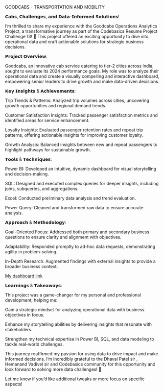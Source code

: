 GOODCABS - TRANSPORTATION AND MOBILITY

𝗖𝗮𝗯𝘀, 𝗖𝗵𝗮𝗹𝗹𝗲𝗻𝗴𝗲𝘀, 𝗮𝗻𝗱 𝗗𝗮𝘁𝗮-𝗜𝗻𝗳𝗼𝗿𝗺𝗲𝗱 𝗦𝗼𝗹𝘂𝘁𝗶𝗼𝗻𝘀!

I’m thrilled to share my experience with the Goodcabs Operations Analytics Project, a transformative journey as part of the Codebasics Resume Project Challenge 13! 🎉 This project offered an exciting opportunity to dive into operational data and craft actionable solutions for strategic business decisions.

𝗣𝗿𝗼𝗷𝗲𝗰𝘁 𝗢𝘃𝗲𝗿𝘃𝗶𝗲𝘄:

Goodcabs, an innovative cab service catering to tier-2 cities across India, sought to evaluate its 2024 performance goals. My role was to analyze their operational data and create a visually compelling and interactive dashboard, empowering senior leaders to drive growth and make data-driven decisions.

𝗞𝗲𝘆 𝗜𝗻𝘀𝗶𝗴𝗵𝘁𝘀 & 𝗔𝗰𝗵𝗶𝗲𝘃𝗲𝗺𝗲𝗻𝘁𝘀:

Trip Trends & Patterns: Analyzed trip volumes across cities, uncovering growth opportunities and regional demand trends.

Customer Satisfaction Insights: Tracked passenger satisfaction metrics and identified areas for service enhancement.

Loyalty Insights: Evaluated passenger retention rates and repeat trip patterns, offering actionable insights for improving customer loyalty.

Growth Analysis: Balanced insights between new and repeat passengers to highlight pathways for sustainable growth.

𝗧𝗼𝗼𝗹𝘀 & 𝗧𝗲𝗰𝗵𝗻𝗶𝗾𝘂𝗲𝘀:

Power BI: Developed an intuitive, dynamic dashboard for visual storytelling and decision-making.

SQL: Designed and executed complex queries for deeper insights, including joins, subqueries, and aggregations.

Excel: Conducted preliminary data analysis and trend evaluation.

Power Query: Cleaned and transformed raw data to ensure accurate analysis.

𝗔𝗽𝗽𝗿𝗼𝗮𝗰𝗵 & 𝗠𝗲𝘁𝗵𝗼𝗱𝗼𝗹𝗼𝗴𝘆:

Goal-Oriented Focus: Addressed both primary and secondary business questions to ensure clarity and alignment with objectives.

Adaptability: Responded promptly to ad-hoc data requests, demonstrating agility in problem-solving.

In-Depth Research: Augmented findings with external insights to provide a broader business context.

[My dashboard link](https://app.powerbi.com/view?r=eyJrIjoiMWM5NTc4ODYtNTI2MS00M2Y5LTkwZWUtOGNjZTk5OTdmNTA1IiwidCI6ImM2ZTU0OWIzLTVmNDUtNDAzMi1hYWU5LWQ0MjQ0ZGM1YjJjNCJ9)

𝗟𝗲𝗮𝗿𝗻𝗶𝗻𝗴𝘀 & 𝗧𝗮𝗸𝗲𝗮𝘄𝗮𝘆𝘀:

This project was a game-changer for my personal and professional development, helping me:

Gain a strategic mindset for analyzing operational data with business objectives in focus.

Enhance my storytelling abilities by delivering insights that resonate with stakeholders.

Strengthen my technical expertise in Power BI, SQL, and data modeling to tackle real-world challenges.

This journey reaffirmed my passion for using data to drive impact and make informed decisions. I’m incredibly grateful to the Dhaval Patel sir , Hemanand Vadivel sir and Codebasics community for this opportunity and look forward to solving more data challenges! 🚀

Let me know if you’d like additional tweaks or more focus on specific aspects!
